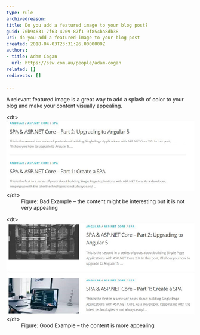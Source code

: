 ```yaml
---
type: rule
archivedreason: 
title: Do you add a featured image to your blog post?
guid: 70b94631-7f63-4209-87f1-9f854ba8db38
uri: do-you-add-a-featured-image-to-your-blog-post
created: 2018-04-03T23:31:26.0000000Z
authors:
- title: Adam Cogan
  url: https://ssw.com.au/people/adam-cogan
related: []
redirects: []

---
```


A relevant featured image is a great way to add a splash of color to your blog and make your content visually appealing.

<!--endintro-->
<dl class="badImage">&lt;dt&gt;<img src="blog-no-feat-image.jpg" alt="blog-no-feat-image.jpg">&lt;/dt&gt;<dd>Figure: Bad Example – the content might be interesting but it is not very appealing</dd></dl><dl class="goodImage">&lt;dt&gt;<img src="blog-with-feat-image.jpg" alt="blog-with-feat-image.jpg">&lt;/dt&gt;<dd>Figure: Good Example – the content is more appealing</dd></dl>
